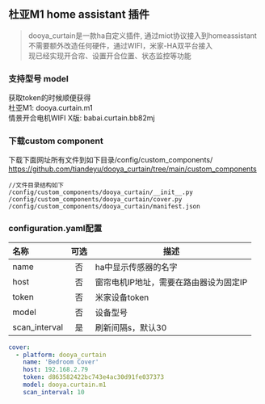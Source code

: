 ## 杜亚M1 home assistant 插件


> dooya_curtain是一款ha自定义插件, 通过miot协议接入到homeassistant  
> 不需要额外改造任何硬件，通过WIFI，米家-HA双平台接入  
> 现已经实现开合帘、设置开合位置、状态监控等功能  
  
### 支持型号 model  
 获取token的时候顺便获得  
 杜亚M1: dooya.curtain.m1  
 情景开合电机WIFI X版: babai.curtain.bb82mj 

### 下载custom component
下载下面网址所有文件到如下目录/config/custom_components/
https://github.com/tiandeyu/dooya_curtain/tree/main/custom_components

```shell
//文件目录结构如下
/config/custom_components/dooya_curtain/__init__.py
/config/custom_components/dooya_curtain/cover.py
/config/custom_components/dooya_curtain/manifest.json
```

### configuration.yaml配置 
| 名称 | 可选 | 描述 |
| :---- | :---: | ----- |
| name | 否 | ha中显示传感器的名字 |
| host | 否 | 窗帘电机IP地址，需要在路由器设为固定IP |
| token | 否 | 米家设备token |
| model | 否 | 设备型号 |
| scan_interval | 是 | 刷新间隔s，默认30 |

 
```yaml
cover:
  - platform: dooya_curtain
    name: 'Bedroom Cover'
    host: 192.168.2.79
    token: d863582422bc743e4ac30d91fe037373
    model: dooya.curtain.m1
    scan_interval: 10


